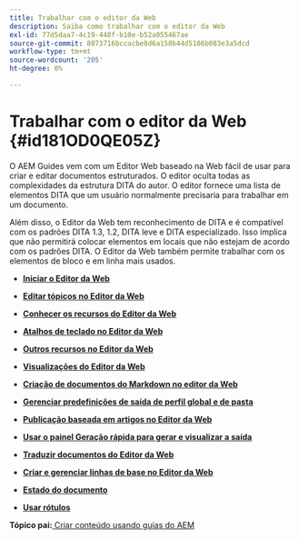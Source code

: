 ```yaml
---
title: Trabalhar com o editor da Web
description: Saiba como trabalhar com o editor da Web
exl-id: 77d5daa7-4c19-448f-b10e-b52a055467ae
source-git-commit: 8073716bccacbe8d6a158b44d5106b083e3a5dcd
workflow-type: tm+mt
source-wordcount: '205'
ht-degree: 0%

---
```


# Trabalhar com o editor da Web {#id181OD0QE05Z}

O AEM Guides vem com um Editor Web baseado na Web fácil de usar para criar e editar documentos estruturados. O editor oculta todas as complexidades da estrutura DITA do autor. O editor fornece uma lista de elementos DITA que um usuário normalmente precisaria para trabalhar em um documento.

Além disso, o Editor da Web tem reconhecimento de DITA e é compatível com os padrões DITA 1.3, 1.2, DITA leve e DITA especializado. Isso implica que não permitirá colocar elementos em locais que não estejam de acordo com os padrões DITA. O Editor da Web também permite trabalhar com os elementos de bloco e em linha mais usados.

- **[Iniciar o Editor da Web](web-editor-launch-editor.md)**

- **[Editar tópicos no Editor da Web](web-editor-edit-topics.md)**

- **[Conhecer os recursos do Editor da Web](web-editor-features.md)**

- **[Atalhos de teclado no Editor da Web](web-editor-keyboard-shortcuts.md)**

- **[Outros recursos no Editor da Web](web-editor-other-features.md)**

- **[Visualizações do Editor da Web](web-editor-views.md)**

- **[Criação de documentos do Markdown no editor da Web](web-editor-markdown-topic.md)**

- **[Gerenciar predefinições de saída de perfil global e de pasta](web-editor-manage-output-presets.md)**

- **[Publicação baseada em artigos no Editor da Web](web-editor-article-publishing.md)**

- **[Usar o painel Geração rápida para gerar e visualizar a saída](web-editor-quick-generate-panel.md)**

- **[Traduzir documentos do Editor da Web](translate-documents-web-editor.md)**

- **[Criar e gerenciar linhas de base no Editor da Web](web-editor-baseline.md)**

- **[Estado do documento](web-editor-document-states.md)**

- **[Usar rótulos](web-editor-use-label.md)**


**Tópico pai:**[ Criar conteúdo usando guias do AEM](authoring-content-xml-doc.md)
